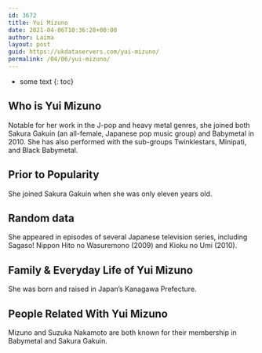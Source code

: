 ```yaml
---
id: 3672
title: Yui Mizuno
date: 2021-04-06T10:36:28+00:00
author: Laima
layout: post
guid: https://ukdataservers.com/yui-mizuno/
permalink: /04/06/yui-mizuno/
---
```


* some text
{: toc}


## Who is Yui Mizuno
                  
                  
                  
Notable for her work in the J-pop and heavy metal genres, she joined both Sakura Gakuin (an all-female, Japanese pop music group) and Babymetal in 2010. She has also performed with the sub-groups Twinklestars, Minipati, and Black Babymetal.
                  
              
            
              
            
                
                
                
## Prior to Popularity
                  
                  
                  
She joined Sakura Gakuin when she was only eleven years old.
                  
              
            
              
            
                
                
                
## Random data
                  
                  
                  
She appeared in episodes of several Japanese television series, including Sagaso! Nippon Hito no Wasuremono (2009) and Kioku no Umi (2010).
                  
              
            
              
            
                
                
                
## Family & Everyday Life of Yui Mizuno
                  
                  
                  
She was born and raised in Japan&#8217;s Kanagawa Prefecture.
                  
              
            
              
            
                
                
                
## People Related With Yui Mizuno
                  
                  
                  
Mizuno and Suzuka Nakamoto are both known for their membership in Babymetal and Sakura Gakuin.
                  
              
            
              
            
                
              
            
              
              
            
            
              
            
          
          
          
